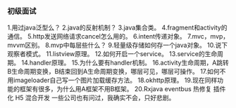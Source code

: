 ### 初级面试

1.用过java泛型么？
2.java的反射机制？
3.java集合类。
4.fragment和activity的通信。
5.http发送网络请求cancel怎么用的。
6.intent传递对象。
7.mvc，mvp，mvvm区别。
8.mvp中每层些什么？
9.轻量级存储如何存一个java对象。
10.说下观察者模式。
11.listview原理。
12.如何开启一个service。
13.service的生命周期。
14.handler原理。
15.为什么要有handler机制。
16.activity生命周期，A跳转B生命周期变换，B结束回到A生命周期变换，哪层可见，哪层可操作。
17.如何不用imageloader自己写一个图片加载缓存方法。
18.okhttp原理。
19.现在同样功能的框架有很多，为什么用A框架不用B框架。
20.Rxjava eventbus 热修复 插件化 H5 混合开发 一些公司也有问过，我确实不会，只好悲剧。